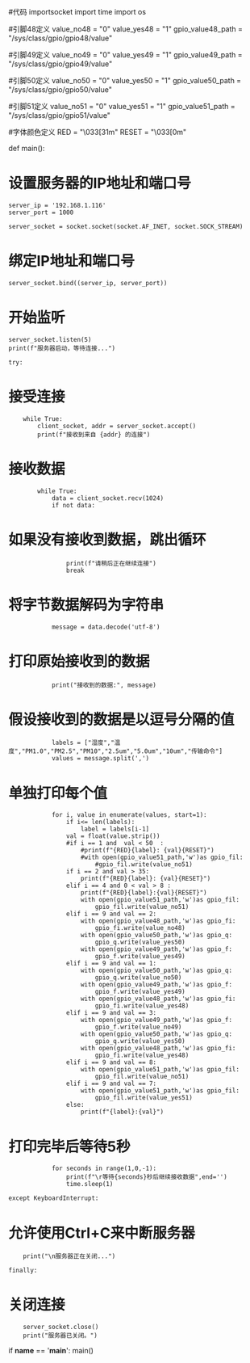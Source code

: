 #代码
importsocket
import time
import os

#引脚48定义
value_no48 = "0"
value_yes48 = "1"
gpio_value48_path = "/sys/class/gpio/gpio48/value"

#引脚49定义
value_no49 = "0"
value_yes49 = "1"
gpio_value49_path = "/sys/class/gpio/gpio49/value"

#引脚50定义
value_no50 = "0"
value_yes50 = "1"
gpio_value50_path = "/sys/class/gpio/gpio50/value"

#引脚51定义
value_no51 = "0"
value_yes51 = "1"
gpio_value51_path = "/sys/class/gpio/gpio51/value"

#字体颜色定义
RED = "\033[31m"
RESET = "\033[0m"

def main():
# 设置服务器的IP地址和端口号
    server_ip = '192.168.1.116'
    server_port = 1000
    
    server_socket = socket.socket(socket.AF_INET, socket.SOCK_STREAM)

# 绑定IP地址和端口号
    server_socket.bind((server_ip, server_port))

# 开始监听
    server_socket.listen(5)
    print(f"服务器启动，等待连接...")

    try:
# 接受连接
        while True:
            client_socket, addr = server_socket.accept()
            print(f"接收到来自 {addr} 的连接")
# 接收数据
            while True:
                data = client_socket.recv(1024)
                if not data:
# 如果没有接收到数据，跳出循环
                    print(f"请稍后正在继续连接")
                    break

# 将字节数据解码为字符串
                message = data.decode('utf-8')

# 打印原始接收到的数据
                print("接收到的数据:", message)

# 假设接收到的数据是以逗号分隔的值
                labels = ["湿度","温度","PM1.0","PM2.5","PM10","2.5um","5.0um","10um","传输命令"]
                values = message.split(',')

# 单独打印每个值
                for i, value in enumerate(values, start=1):
                    if i<= len(labels):
                        label = labels[i-1]
                    val = float(value.strip())
                    #if i == 1 and  val < 50  :
                        #print(f"{RED}{label}: {val}{RESET}")
                        #with open(gpio_value51_path,'w')as gpio_fil:
                            #gpio_fil.write(value_no51)
                    if i == 2 and val > 35:
                        print(f"{RED}{label}: {val}{RESET}")
                    elif i == 4 and 0 < val > 8 :
                        print(f"{RED}{label}:{val}{RESET}")
                        with open(gpio_value51_path,'w')as gpio_fil:
                            gpio_fil.write(value_no51)
                    elif i == 9 and val == 2:
                        with open(gpio_value48_path,'w')as gpio_fi:
                            gpio_fi.write(value_no48)
                        with open(gpio_value50_path,'w')as gpio_q:
                            gpio_q.write(value_yes50)
                        with open(gpio_value49_path,'w')as gpio_f:
                            gpio_f.write(value_yes49)
                    elif i == 9 and val == 1:
                        with open(gpio_value50_path,'w')as gpio_q:
                            gpio_q.write(value_no50)
                        with open(gpio_value49_path,'w')as gpio_f:
                            gpio_f.write(value_yes49)
                        with open(gpio_value48_path,'w')as gpio_fi:
                            gpio_fi.write(value_yes48)
                    elif i == 9 and val == 3:
                        with open(gpio_value49_path,'w')as gpio_f:
                            gpio_f.write(value_no49)
                        with open(gpio_value50_path,'w')as gpio_q:
                            gpio_q.write(value_yes50)
                        with open(gpio_value48_path,'w')as gpio_fi:
                            gpio_fi.write(value_yes48)
                    elif i == 9 and val == 8:
                        with open(gpio_value51_path,'w')as gpio_fil:
                            gpio_fil.write(value_no51)
                    elif i == 9 and val == 7:
                        with open(gpio_value51_path,'w')as gpio_fil:
                            gpio_fil.write(value_yes51)
                    else:
                        print(f"{label}:{val}") 
                        
# 打印完毕后等待5秒
                for seconds in range(1,0,-1):
                    print(f"\r等待{seconds}秒后继续接收数据",end='')
                    time.sleep(1)

    except KeyboardInterrupt:
# 允许使用Ctrl+C来中断服务器
        print("\n服务器正在关闭...")

    finally:
# 关闭连接
        server_socket.close()
        print("服务器已关闭。")

if __name__ == '__main__':
    main()
